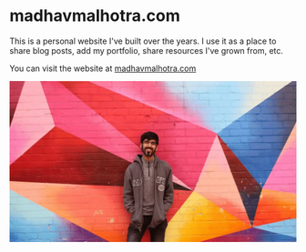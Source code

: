 # madhavmalhotra.com
This is a personal website I've built over the years. I use it as a place to share blog posts, add my portfolio, share resources I've grown from, etc. 

You can visit the website at [madhavmalhotra.com](madhavmalhotra.com)

![Image of me](/assets/img/parallax-bg.webp)
